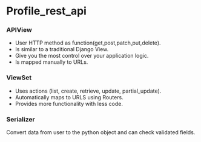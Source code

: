 # Profile_rest_api



### APIView 
- User HTTP method as function(get,post,patch,put,delete).
- Is similar to a traditional Django View.
- Give you the most control over your application logic.
- Is mapped manually to URLs.

### ViewSet 
- Uses actions (list, create, retrieve, update, partial_update).
- Automatically maps to URLS using Routers.
- Provides more functionality with less code.

### Serializer 
Convert data from user to the python object and can check validated fields.

